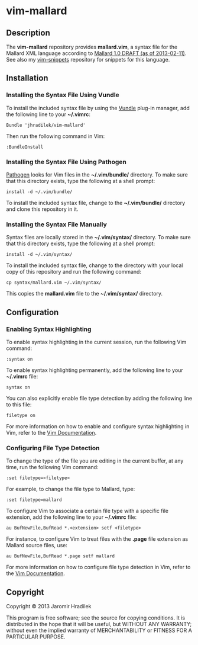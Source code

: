 # vim-mallard

## Description

The **vim-mallard** repository provides **mallard.vim**, a syntax file for the Mallard XML language according to [Mallard 1.0 DRAFT (as of 2013-02-11)](http://projectmallard.org/1.0/index.html). See also my [vim-snippets](https://github.com/jhradilek/vim-snippets) repository for snippets for this language.

## Installation

### Installing the Syntax File Using Vundle

To install the included syntax file by using the [Vundle](https://github.com/gmarik/vundle) plug-in manager, add the following line to your **~/.vimrc**:

    Bundle 'jhradilek/vim-mallard'

Then run the following command in Vim:

    :BundleInstall

### Installing the Syntax File Using Pathogen

[Pathogen](https://github.com/tpope/vim-pathogen) looks for Vim files in the **~/.vim/bundle/** directory. To make sure that this directory exists, type the following at a shell prompt:

    install -d ~/.vim/bundle/

To install the included syntax file, change to the **~/.vim/bundle/** directory and clone this repository in it.

### Installing the Syntax File Manually

Syntax files are locally stored in the **~/.vim/syntax/** directory. To make sure that this directory exists, type the following at a shell prompt:

    install -d ~/.vim/syntax/

To install the included syntax file, change to the directory with your local copy of this repository and run the following command:

    cp syntax/mallard.vim ~/.vim/syntax/

This copies the **mallard.vim** file to the **~/.vim/syntax/** directory.


## Configuration

### Enabling Syntax Highlighting

To enable syntax highlighting in the current session, run the following Vim command:

    :syntax on

To enable syntax highlighting permanently, add the following line to your **~/.vimrc** file:

    syntax on

You can also explicitly enable file type detection by adding the following line to this file:

    filetype on

For more information on how to enable and configure syntax highlighting in Vim, refer to the [Vim Documentation](http://vimdoc.sourceforge.net/htmldoc/syntax.html).

### Configuring File Type Detection

To change the type of the file you are editing in the current buffer, at any time, run the following Vim command:

    :set filetype=<filetype>

For example, to change the file type to Mallard, type:

    :set filetype=mallard

To configure Vim to associate a certain file type with a specific file extension, add the following line to your **~/.vimrc** file:

    au BufNewFile,BufRead *.<extension> setf <filetype>

For instance, to configure Vim to treat files with the **.page** file extension as Mallard source files, use:

    au BufNewFile,BufRead *.page setf mallard

For more information on how to configure file type detection in Vim, refer to the [Vim Documentation](http://vimdoc.sourceforge.net/htmldoc/filetype.html).

## Copyright

Copyright © 2013 Jaromir Hradilek

This program is free software; see the source for copying conditions. It is distributed in the hope that it will be useful, but WITHOUT ANY WARRANTY; without even the implied warranty of MERCHANTABILITY or FITNESS FOR A PARTICULAR PURPOSE.
